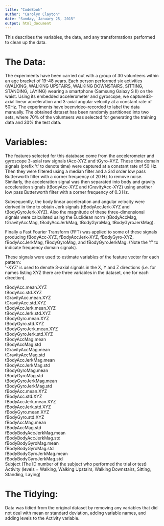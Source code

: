 ```yaml
---
title: "CodeBook"
author: "Carolyn Clayton"
date: "Sunday, January 25, 2015"
output: html_document
---
```


This describes the variables, the data, and any transformations performed to clean up the data.
  
# The Data:  
  
The experiments have been carried out with a group of 30 volunteers within an age bracket of 19-48 years.
Each person performed six activities (WALKING, WALKING UPSTAIRS, WALKING DOWNSTAIRS, SITTING, STANDING, LAYING)
wearing a smartphone (Samsung Galaxy S II) on the waist. Using its embedded accelerometer and gyroscope, we captured3-axial linear acceleration and 3-axial angular velocity at a constant rate of 50Hz. The experiments have beenvideo-recorded to label the data manually. The obtained dataset has been randomly partitioned into two sets, where 70% of the volunteers was selected for generating the training data and 30% the test data.  
  
# Variables:  
  
The features selected for this database come from the accelerometer and gyroscope 3-axial raw signals tAcc-XYZ and tGyro-XYZ. These time domain signals (prefix 't' to denote time) were captured at a constant rate of 50 Hz. Then they were filtered using a median filter and a 3rd order low pass Butterworth filter with a corner frequency of 20 Hz to remove noise. Similarly, the acceleration signal was then separated into body and gravity acceleration signals (tBodyAcc-XYZ and tGravityAcc-XYZ) using another low pass Butterworth filter with a corner frequency of 0.3 Hz.  

Subsequently, the body linear acceleration and angular velocity were derived in time to obtain Jerk signals (tBodyAccJerk-XYZ and tBodyGyroJerk-XYZ). Also the magnitude of these three-dimensional signals were calculated using the Euclidean norm (tBodyAccMag, tGravityAccMag, tBodyAccJerkMag, tBodyGyroMag, tBodyGyroJerkMag).   

Finally a Fast Fourier Transform (FFT) was applied to some of these signals producing fBodyAcc-XYZ, fBodyAccJerk-XYZ, fBodyGyro-XYZ, fBodyAccJerkMag, fBodyGyroMag, and fBodyGyroJerkMag. (Note the 'f' to indicate frequency domain signals).   

These signals were used to estimate variables of the feature vector for each pattern:  
'-XYZ' is used to denote 3-axial signals in the X, Y and Z directions (i.e. for names listing XYZ there are three variables in the dataset, one for each direction).  


tBodyAcc.mean.XYZ  
tBodyAcc.std.XYZ  
tGravityAcc.mean.XYZ  
tGravityAcc.std.XYZ  
tBodyAccJerk.mean.XYZ  
tBodyAccJerk.std.XYZ  
tBodyGyro.mean.XYZ  
tBodyGyro.std.XYZ  
tBodyGyroJerk.mean.XYZ  
tBodyGyroJerk.std.XYZ  
tBodyAccMag.mean  
tBodyAccMag.std  
tGravityAccMag.mean  
tGravityAccMag.std  
tBodyAccJerkMag.mean  
tBodyAccJerkMag.std  
tBodyGyroMag.mean  
tBodyGyroMag.std  
tBodyGyroJerkMag.mean  
tBodyGyroJerkMag.std  
fBodyAcc.mean.XYZ  
fBodyAcc.std.XYZ  
fBodyAccJerk.mean.XYZ  
fBodyAccJerk.std.XYZ  
fBodyGyro.mean.XYZ  
fBodyGyro.std.XYZ  
fBodyAccMag.mean  
fBodyAccMag.std  
fBodyBodyAccJerkMag.mean  
fBodyBodyAccJerkMag.std  
fBodyBodyGyroMag.mean  
fBodyBodyGyroMag.std  
fBodyBodyGyroJerkMag.mean  
fBodyBodyGyroJerkMag.std  
Subject (The ID number of the subject who performed the trial or test)  
Activity (levels = Walking, Walking Upstairs, Walking Downstairs, Sitting, Standing, Laying)  

  
# The Tidying:  
  
Data was tidied from the original dataset by removing any variables that did not deal with mean or standard deviation, adding variable names, and adding levels to the Activity variable.
